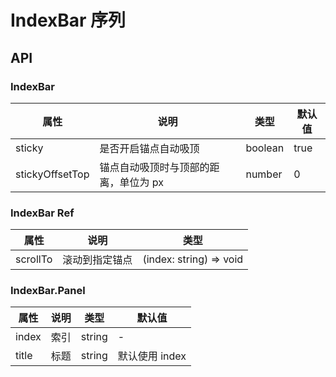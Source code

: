 # IndexBar 序列

<code src="./demos/demo1.tsx"></code>
<code src="./demos/demo2.tsx"></code>

## API

### IndexBar

| 属性            | 说明                                  | 类型    | 默认值 |
| --------------- | ------------------------------------- | ------- | ------ |
| sticky          | 是否开启锚点自动吸顶                  | boolean | true   |
| stickyOffsetTop | 锚点自动吸顶时与顶部的距离，单位为 px | number  | 0      |

### IndexBar Ref

| 属性     | 说明           | 类型                    |
| -------- | -------------- | ----------------------- |
| scrollTo | 滚动到指定锚点 | (index: string) => void |

### IndexBar.Panel

| 属性  | 说明 | 类型   | 默认值         |
| ----- | ---- | ------ | -------------- |
| index | 索引 | string | -              |
| title | 标题 | string | 默认使用 index |
